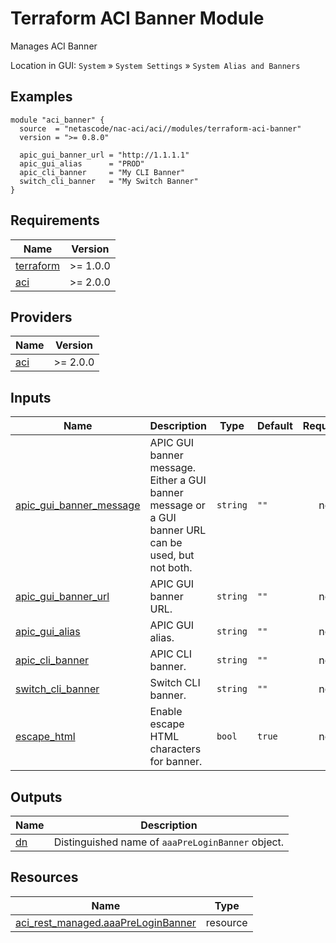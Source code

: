 <!-- BEGIN_TF_DOCS -->
# Terraform ACI Banner Module

Manages ACI Banner

Location in GUI:
`System` » `System Settings` » `System Alias and Banners`

## Examples

```hcl
module "aci_banner" {
  source  = "netascode/nac-aci/aci//modules/terraform-aci-banner"
  version = ">= 0.8.0"

  apic_gui_banner_url = "http://1.1.1.1"
  apic_gui_alias      = "PROD"
  apic_cli_banner     = "My CLI Banner"
  switch_cli_banner   = "My Switch Banner"
}
```

## Requirements

| Name | Version |
|------|---------|
| <a name="requirement_terraform"></a> [terraform](#requirement\_terraform) | >= 1.0.0 |
| <a name="requirement_aci"></a> [aci](#requirement\_aci) | >= 2.0.0 |

## Providers

| Name | Version |
|------|---------|
| <a name="provider_aci"></a> [aci](#provider\_aci) | >= 2.0.0 |

## Inputs

| Name | Description | Type | Default | Required |
|------|-------------|------|---------|:--------:|
| <a name="input_apic_gui_banner_message"></a> [apic\_gui\_banner\_message](#input\_apic\_gui\_banner\_message) | APIC GUI banner message. Either a GUI banner message or a GUI banner URL can be used, but not both. | `string` | `""` | no |
| <a name="input_apic_gui_banner_url"></a> [apic\_gui\_banner\_url](#input\_apic\_gui\_banner\_url) | APIC GUI banner URL. | `string` | `""` | no |
| <a name="input_apic_gui_alias"></a> [apic\_gui\_alias](#input\_apic\_gui\_alias) | APIC GUI alias. | `string` | `""` | no |
| <a name="input_apic_cli_banner"></a> [apic\_cli\_banner](#input\_apic\_cli\_banner) | APIC CLI banner. | `string` | `""` | no |
| <a name="input_switch_cli_banner"></a> [switch\_cli\_banner](#input\_switch\_cli\_banner) | Switch CLI banner. | `string` | `""` | no |
| <a name="input_escape_html"></a> [escape\_html](#input\_escape\_html) | Enable escape HTML characters for banner. | `bool` | `true` | no |

## Outputs

| Name | Description |
|------|-------------|
| <a name="output_dn"></a> [dn](#output\_dn) | Distinguished name of `aaaPreLoginBanner` object. |

## Resources

| Name | Type |
|------|------|
| [aci_rest_managed.aaaPreLoginBanner](https://registry.terraform.io/providers/CiscoDevNet/aci/latest/docs/resources/rest_managed) | resource |
<!-- END_TF_DOCS -->
